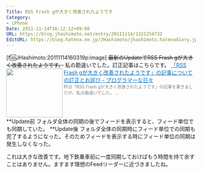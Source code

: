 ```yaml
---
Title: RSS Frash gが大きく改善されたようです
Category:
- iPhone
Date: 2011-11-14T16:12:12+09:00
URL: https://blog.jhashimoto.net/entry/20111114/1321254732
EditURL: https://blog.hatena.ne.jp/JHashimoto/jhashimoto.hatenadiary.jp/atom/entry/12921228815717257101
---
```


[f:id:JHashimoto:20111114160319p:image]
<s>最新のUpdateでRSS Frash gが大きく改善されたようです。</s>
私の勘違いでした。訂正記事はこちらです。
<a href="http://d.hatena.ne.jp/JHashimoto/20111115/1321304128" target="_blank" rel="nofollow"><img class="alignleft" align="left" border="0" src="http://capture.heartrails.com/150x130/shadow?http://d.hatena.ne.jp/JHashimoto/20111115/1321304128" alt="" width="150" height="130" /></a><a style="color:#0070C5;" href="http://d.hatena.ne.jp/JHashimoto/20111115/1321304128" target="_blank" rel="nofollow">「RSS Frash gが大きく改善されたようです」の記事についての訂正とお詫び - プログラマーな日々</a><a href="http://b.hatena.ne.jp/entry/http://d.hatena.ne.jp/JHashimoto/20111115/1321304128" target="_blank"><img border="0" src="http://b.hatena.ne.jp/entry/image/http://d.hatena.ne.jp/JHashimoto/20111115/1321304128" alt="" /></a><br><span style="color: #808080;font-size: 80%;">昨日「RSS Frash gが大きく改善されたようです」の記事を書きましたが、私の勘違いでした。 ...</span><br style="clear:both;" />
**Update前
フォルダ全体の同期の後でフィードを表示すると、フィード単位でも同期していた。
**Update後
フォルダ全体の同期時にフィード単位での同期も完了するようになった。そのためフィードを表示する時にフィード単位の同期は発生しなくなった。

これは大きな改善です。地下鉄乗車前に一度同期しておけばもう時間を持て余すことはありません。ますます理想のFeedリーダーに近づきましたね。
